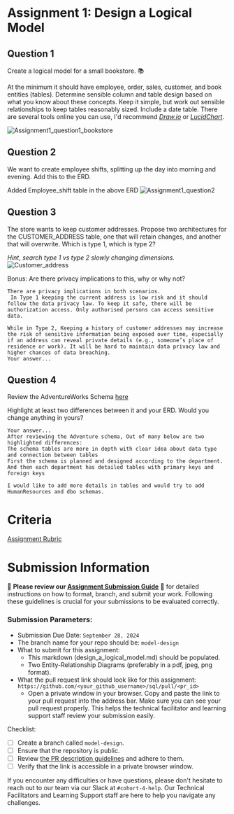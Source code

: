 # Assignment 1: Design a Logical Model

## Question 1
Create a logical model for a small bookstore. 📚

At the minimum it should have employee, order, sales, customer, and book entities (tables). Determine sensible column and table design based on what you know about these concepts. Keep it simple, but work out sensible relationships to keep tables reasonably sized. Include a date table. There are several tools online you can use, I'd recommend [_Draw.io_](https://www.drawio.com/) or [_LucidChart_](https://www.lucidchart.com/pages/).

![Assignment1_question1_bookstore](https://github.com/user-attachments/assets/4bf3527d-89ae-4b71-a9ff-aaac250f0d6c)


## Question 2
We want to create employee shifts, splitting up the day into morning and evening. Add this to the ERD.

Added Employee_shift table in the above ERD
![Assignment1_question2](https://github.com/user-attachments/assets/c52609dc-83ae-4ec3-96e3-8c516cea39ec)


## Question 3
The store wants to keep customer addresses. Propose two architectures for the CUSTOMER_ADDRESS table, one that will retain changes, and another that will overwrite. Which is type 1, which is type 2?

_Hint, search type 1 vs type 2 slowly changing dimensions._
![Customer_address](https://github.com/user-attachments/assets/9c980ccb-1baa-4c1b-8522-2f8baf27f60d)

Bonus: Are there privacy implications to this, why or why not?
```
There are privacy implications in both scenarios.
 In Type 1 keeping the current address is low risk and it should follow the data privacy law. To keep it safe, there will be authorization access. Only authorised persons can access sensitive data.

While in Type 2, Keeping a history of customer addresses may increase the risk of sensitive information being exposed over time, especially if an address can reveal private details (e.g., someone’s place of residence or work). It will be hard to maintain data privacy law and higher chances of data breaching. 
Your answer...
```

## Question 4
Review the AdventureWorks Schema [here](https://imgur.com/a/u0m8fX6)

Highlight at least two differences between it and your ERD. Would you change anything in yours?
```
Your answer...
After reviewing the Adventure schema, Out of many below are two highlighted differences:
The schema tables are more in depth with clear idea about data type and connection between tables
First the schema is planned and designed according to the department. And then each department has detailed tables with primary keys and foreign keys

I would like to add more details in tables and would try to add HumanResources and dbo schemas. 

```

# Criteria

[Assignment Rubric](./assignment_rubric.md)

# Submission Information

🚨 **Please review our [Assignment Submission Guide](https://github.com/UofT-DSI/onboarding/blob/main/onboarding_documents/submissions.md)** 🚨 for detailed instructions on how to format, branch, and submit your work. Following these guidelines is crucial for your submissions to be evaluated correctly.

### Submission Parameters:
* Submission Due Date: `September 28, 2024`
* The branch name for your repo should be: `model-design`
* What to submit for this assignment:
    * This markdown (design_a_logical_model.md) should be populated.
    * Two Entity-Relationship Diagrams (preferably in a pdf, jpeg, png format).
* What the pull request link should look like for this assignment: `https://github.com/<your_github_username>/sql/pull/<pr_id>`
    * Open a private window in your browser. Copy and paste the link to your pull request into the address bar. Make sure you can see your pull request properly. This helps the technical facilitator and learning support staff review your submission easily.

Checklist:
- [ ] Create a branch called `model-design`.
- [ ] Ensure that the repository is public.
- [ ] Review [the PR description guidelines](https://github.com/UofT-DSI/onboarding/blob/main/onboarding_documents/submissions.md#guidelines-for-pull-request-descriptions) and adhere to them.
- [ ] Verify that the link is accessible in a private browser window.

If you encounter any difficulties or have questions, please don't hesitate to reach out to our team via our Slack at `#cohort-4-help`. Our Technical Facilitators and Learning Support staff are here to help you navigate any challenges.
